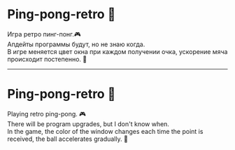# Ping-pong-retro :tennis:   
Игра ретро пинг-понг.:video_game:   
Апдейты программы будут, но не знаю когда.  
В игре меняется цвет окна при каждом получении очка, ускорение мяча происходит постепенно. :symbols:  

---------------------------------------------------------------------------------------------

# Ping-pong-retro  :tennis:  
Playing retro ping-pong. :video_game:  
There will be program upgrades, but I don't know when.   
In the game, the color of the window changes each time the point is received, the ball accelerates gradually. :symbols:

